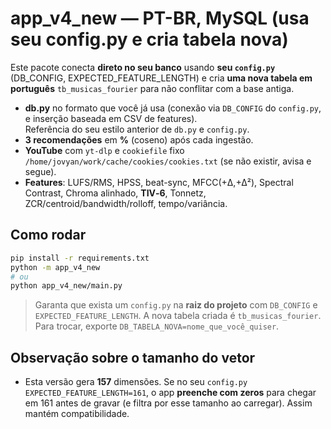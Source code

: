 
# app_v4_new — PT-BR, MySQL (usa seu config.py e cria tabela nova)

Este pacote conecta **direto no seu banco** usando **seu `config.py`** (DB_CONFIG, EXPECTED_FEATURE_LENGTH)
e cria **uma nova tabela em português** `tb_musicas_fourier` para não conflitar com a base antiga.

- **db.py** no formato que você já usa (conexão via `DB_CONFIG` do `config.py`, e inserção baseada em CSV de features).  
  Referência do seu estilo anterior de `db.py` e `config.py`.  
- **3 recomendações** em **%** (coseno) após cada ingestão.
- **YouTube** com `yt-dlp` e `cookiefile` fixo `/home/jovyan/work/cache/cookies/cookies.txt` (se não existir, avisa e segue).
- **Features**: LUFS/RMS, HPSS, beat-sync, MFCC(+Δ,+Δ²), Spectral Contrast, Chroma alinhado, **TIV‑6**, Tonnetz, ZCR/centroid/bandwidth/rolloff, tempo/variância.

## Como rodar
```bash
pip install -r requirements.txt
python -m app_v4_new
# ou
python app_v4_new/main.py
```

> Garanta que exista um `config.py` na **raiz do projeto** com `DB_CONFIG` e `EXPECTED_FEATURE_LENGTH`.
> A nova tabela criada é `tb_musicas_fourier`. Para trocar, exporte `DB_TABELA_NOVA=nome_que_você_quiser`.

## Observação sobre o tamanho do vetor
- Esta versão gera **157** dimensões. Se no seu `config.py` `EXPECTED_FEATURE_LENGTH=161`, o app **preenche com zeros**
  para chegar em 161 antes de gravar (e filtra por esse tamanho ao carregar). Assim mantém compatibilidade.
